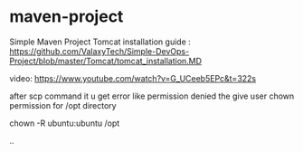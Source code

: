 # maven-project

Simple Maven Project
Tomcat installation guide : https://github.com/ValaxyTech/Simple-DevOps-Project/blob/master/Tomcat/tomcat_installation.MD

video: https://www.youtube.com/watch?v=G_UCeeb5EPc&t=322s

after scp command it u get error like permission denied the give user chown permission for /opt directory

chown -R ubuntu:ubuntu /opt

..
